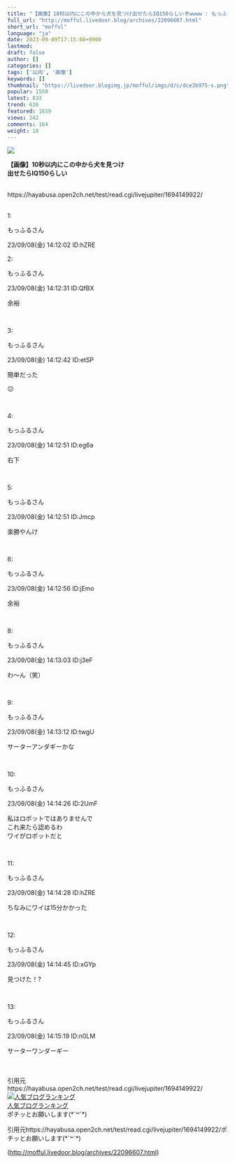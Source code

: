 ```yaml
---
title: "【画像】10秒以内にこの中から犬を見つけ出せたらIQ150らしいぞwwww : もっふるちゃんねる"
full_url: "http://mofful.livedoor.blog/archives/22096607.html"
short_url: "mofful"
language: "ja"
date: 2023-09-09T17:15:08+0900
lastmod: 
draft: false
author: []
categories: []
tags: ['以内', '画像']
keywords: []
thumbnail: "https://livedoor.blogimg.jp/mofful/imgs/d/c/dce3b975-s.png"
popular: 1550
latest: 833
trend: 616
featured: 1659
views: 242
comments: 164
weight: 18
---
```


![](https://livedoor.blogimg.jp/mofful/imgs/d/c/dce3b975-s.png)

<div><p><b><p>【画像】10秒以内にこの中から犬を見つけ<br>出せたらIQ150らしい</p></b> <br>https://hayabusa.open2ch.net/test/read.cgi/livejupiter/1694149922/</p><p class='t_h'><br>1: <p>もっふるさん</p> <p> 23/09/08(金) 14:12:02 ID:hZRE</p></p><p class='t_h'>2: <p>もっふるさん</p> <p> 23/09/08(金) 14:12:31 ID:QfBX</p></p> <p class='t_b'> 余裕 </p><br> <p class='t_h'>3: <p>もっふるさん</p> <p> 23/09/08(金) 14:12:42 ID:etSP</p></p> <p class='t_b'> 簡単だった<p>😕</p></p><br> <p class='t_h'>4: <p>もっふるさん</p> <p> 23/09/08(金) 14:12:51 ID:eg6a</p></p> <p class='t_b'> 右下 </p><br> <p class='t_h'>5: <p>もっふるさん</p> <p> 23/09/08(金) 14:12:51 ID:Jmcp</p></p> <p class='t_b'> 楽勝やんけ </p><br> <p class='t_h'>6: <p>もっふるさん</p> <p> 23/09/08(金) 14:12:56 ID:jEmo</p></p> <p class='t_b'> 余裕 </p><br> <p class='t_h'>8: <p>もっふるさん</p> <p> 23/09/08(金) 14:13:03 ID:j3eF</p></p> <p class='t_b'> わ～ん（笑） </p><br> <p class='t_h'>9: <p>もっふるさん</p> <p> 23/09/08(金) 14:13:12 ID:twgU</p></p> <p class='t_b'> サーターアンダギーかな </p><br> <p class='t_h'>10: <p>もっふるさん</p> <p> 23/09/08(金) 14:14:26 ID:2UmF</p></p> <p class='t_b'> 私はロボットではありませんで<br>これ来たら認めるわ<br>ワイがロボットだと </p><br> <p class='t_h'>11: <p>もっふるさん</p> <p> 23/09/08(金) 14:14:28 ID:hZRE</p></p> <p class='t_b'> ちなみにワイは15分かかった </p><br> <p class='t_h'>12: <p>もっふるさん</p> <p> 23/09/08(金) 14:14:45 ID:xGYp</p></p> <p class='t_b'> 見つけた！? </p><br> <p class='t_h'>13: <p>もっふるさん</p> <p> 23/09/08(金) 14:15:19 ID:n0LM</p></p> <p class='t_b'> サーターワンダーギー </p><br> <br>引用元<br>https://hayabusa.open2ch.net/test/read.cgi/livejupiter/1694149922/<br><a href='//blog.with2.net/link/?2036932'><img title='人気ブログランキング' src='https://blog.with2.net/img/banner/banner_21.gif'></a><br><a href='//blog.with2.net/link/?2036932'>人気ブログランキング</a><br>ポチッとお願いします(*´꒳`*)<br><img alt='' src='https://www11.a8.net/0.gif?a8mat=3BDUGQ+4RHMA+2HOM+BS629' height='1' width='1' border='0'> <p>引用元https://hayabusa.open2ch.net/test/read.cgi/livejupiter/1694149922/ポチッとお願いします(*´꒳`*)</p></div>

(http://mofful.livedoor.blog/archives/22096607.html)
